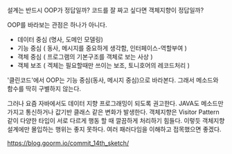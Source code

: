 설계는 반드시 OOP가 정답일까? 코드를 잘 짜고 싶다면 객체지향이 정답일까?

OOP를 바라보는 관점은 하나가 아니다.

- 데이터 중심 (명사, 도메인 모델링)  
- 기능 중심 ( 동사, 메시지를 중요하게 생각함, 인터페이스-역할부여 )  
- 객체 중심 ( 프로그램의 기본구조를 객체로 보는 사상 )  
- 객체 보조 ( 겍체는 필요할때만 쓰이는 보조, 토니호어의 레코드처리 )  
  
'클린코드'에서 OOP는 기능 중심(동사, 메시지 중심)으로 바라본다. 그래서 메소드와 함수를 딱히 구별하지 않는다. 

  
그러나 요즘 자바에서도 데이터 지향 프로그래밍이 되도록 권고한다. JAVA도 메소드만 가지고 통신하거나 값기반 클래스 같은 변화가 발생한다. 객체지향은 Visitor Pattern 같이 다양한 타입이 서로 다르게 행동 할 때 깔끔하게 처리하기 힘들다. 이렇듯 객체지향 설계에만 몰입하는 행위는 좋지 못하다. 여러 패러다임을 이해하고 접목했으면 좋겠다.

https://blog.goorm.io/commit_14th_sketch/